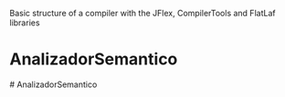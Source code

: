 Basic structure of a compiler with the JFlex, CompilerTools and FlatLaf libraries
# AnalizadorSemantico
#   A n a l i z a d o r S e m a n t i c o  
 